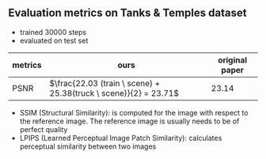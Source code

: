 ## Evaluation metrics on Tanks & Temples dataset
- trained 30000 steps
- evaluated on test set

| metrics | ours | original paper | 
| --- | --- | --- |
| PSNR |  $\frac{22.03 (train \ scene) + 25.38(truck \ scene)}{2} = 23.71$  |   $23.14$   |
- SSIM (Structural Similarity): is computed for the image with respect to the reference image. The reference image is usually needs to be of perfect quality
- LPIPS (Learned Perceptual Image Patch Similarity): calculates perceptual similarity between two images